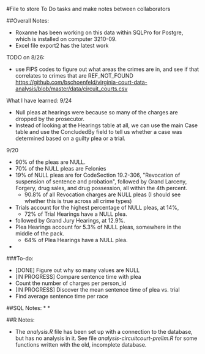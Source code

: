 #File to store To Do tasks and make notes between collaborators

##Overall Notes:
* Roxanne has been working on this data within SQLPro for Postgre, which is installed on computer 3210-09. 
* Excel file export2 has the latest work

TODO on 8/26:
* use FIPS codes to figure out what areas the crimes are in, and see if that correlates to crimes that are REF_NOT_FOUND
<https://github.com/bschoenfeld/virginia-court-data-analysis/blob/master/data/circuit_courts.csv>

What I have learned:
9/24
* Null pleas at hearings were because so many of the charges are dropped by the prosecutor.
* Instead of looking at the Hearings table at all, we can use the main Case table and use the ConcludedBy field to tell us whether a case was determined based on a guilty plea or a trial.

9/20
* 90% of the pleas are NULL.
* 70% of the NULL pleas are Felonies
* 19% of NULL pleas are for CodeSection 19.2-306, "Revocation of suspension of sentence and probation", followed by Grand Larceny, Forgery, drug sales, and drug possession, all within the 4th percent. 
	* 90.8% of all Revocation charges are NULL pleas (I should see whether this is true across all crime types)
* Trials account for the highest percentage of NULL pleas, at 14%, 
	* 72% of Trial Hearings have a NULL plea.
* followed by Grand Jury Hearings, at 12.9%. 
* Plea Hearings account for 5.3% of NULL pleas, somewhere in the middle of the pack.
	* 64% of Plea Hearings have a NULL plea.
* 

###To-do:
* [DONE] Figure out why so many values are NULL
* [IN PROGRESS] Compare sentence time with plea
* Count the number of charges per person_id
* [IN PROGRESS] Discover the mean sentence time of plea  vs. trial
* Find average sentence time per race


##SQL Notes:
* 
* 

##R Notes:
* The _analysis.R_ file has been set up with a connection to the database, but has no analysis in it. See file _analysis-circuitcourt-prelim.R_ for some functions written with the old, incomplete database.
